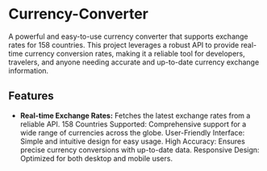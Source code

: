 # Currency-Converter
A powerful and easy-to-use currency converter that supports exchange rates for 158 countries. This project leverages a robust API to provide real-time currency conversion rates, making it a reliable tool for developers, travelers, and anyone needing accurate and up-to-date currency exchange information.

## Features
- <b>Real-time Exchange Rates:</b> Fetches the latest exchange rates from a reliable API.
158 Countries Supported: Comprehensive support for a wide range of currencies across the globe.
User-Friendly Interface: Simple and intuitive design for easy usage.
High Accuracy: Ensures precise currency conversions with up-to-date data.
Responsive Design: Optimized for both desktop and mobile users.
